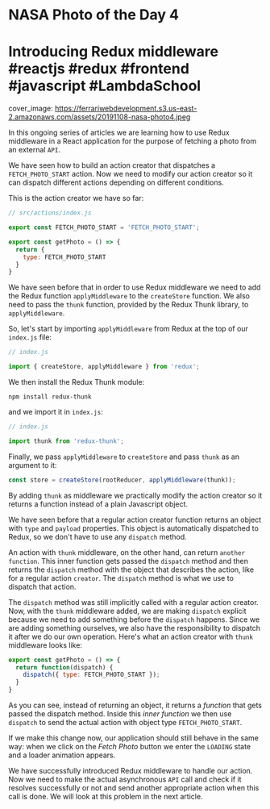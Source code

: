 # NASA Photo of the Day 4
# Introducing Redux middleware  #reactjs #redux #frontend #javascript #LambdaSchool

cover_image: https://ferrariwebdevelopment.s3.us-east-2.amazonaws.com/assets/20191108-nasa-photo4.jpeg


In this ongoing series of articles we are learning how to use Redux middleware in a React application for the purpose of fetching a photo from an external `API`.

We have seen how to build an action creator that dispatches a `FETCH_PHOTO_START` action.
Now we need to modify our action creator so it can dispatch different actions depending on different conditions.

This is the action creator we have so far:

```js
// src/actions/index.js

export const FETCH_PHOTO_START = 'FETCH_PHOTO_START';

export const getPhoto = () => {
  return {
    type: FETCH_PHOTO_START
  }
}
```

We have seen before that in order to use Redux middleware we need to add the Redux function `applyMiddleware` to the `createStore` function.
We also need to pass the `thunk` function, provided by the Redux Thunk library, to `applyMiddleware`.

So, let's start by importing `applyMiddleware` from Redux at the top of our `index.js` file:

```js
// index.js

import { createStore, applyMiddleware } from 'redux';
```

We then install the Redux Thunk module:

```
npm install redux-thunk
```

and we import it in `index.js`:

```js
// index.js

import thunk from 'redux-thunk';
```

Finally, we pass `applyMiddleware` to `createStore` and pass `thunk` as an argument to it:

```js
const store = createStore(rootReducer, applyMiddleware(thunk));
```

By adding `thunk` as middleware we practically modify the action creator so it returns a function instead of a plain Javascript object.

We have seen before that a regular action creator function returns an object with `type` and `payload` properties.
This object is automatically dispatched to Redux, so we don't have to use any `dispatch` method.

An action with `thunk` middleware, on the other hand, can return `another function`. This inner function gets passed the `dispatch` method and then returns the `dispatch` method with the object that describes the action, like for a regular action `creator`.
The `dispatch` method is what we use to dispatch that action.

The `dispatch` method was still implicitly called with a regular action creator. Now, with the `thunk` middleware added, we are making `dispatch` explicit because we need to add something before the `dispatch` happens.
Since we are adding something ourselves, we also have the responsibility to dispatch it after we do our own operation.
Here's what an action creator with `thunk` middleware looks like:

```js
export const getPhoto = () => {
  return function(dispatch) {
    dispatch({ type: FETCH_PHOTO_START });
  }
}
```

As you can see, instead of returning an object, it returns a *function* that gets passed the dispatch method. Inside this *inner function* we then use `dispatch` to send the actual action with object type `FETCH_PHOTO_START`.

If we make this change now, our application should still behave in the same way: when we click on the *Fetch Photo* button we enter the `LOADING` state and a loader animation appears.

We have successfully introduced Redux middleware to handle our action.
Now we need to make the actual asynchronous `API` call and check if it resolves successfully or not and send another appropriate action when this call is done.
We will look at this problem in the next article.